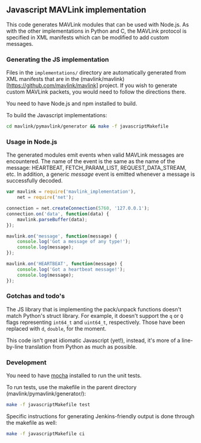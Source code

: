 ## Javascript MAVLink implementation ##

This code generates MAVLink modules that can be used with Node.js.  As with the other implementations in Python and C, the MAVLink protocol is specified in XML manifests which can be modified to add custom messages.

### Generating the JS implementation ###

Files in the ```implementations/``` directory are automatically generated from XML manifests that are in the (mavlink/mavlink)[https://github.com/mavlink/mavlink] project.  If you wish to generate custom MAVLink packets, you would need to follow the directions there.

You need to have Node.js and npm installed to build.  

To build the Javascript implementations:

```bash
cd mavlink/pymavlink/generator && make -f javascriptMakefile
```

### Usage in Node.js ###

The generated modules emit events when valid MAVLink messages are encountered.  The name of the event is the same as the name of the message: HEARTBEAT, FETCH_PARAM_LIST, REQUEST_DATA_STREAM, etc.  In addition, a generic _message_ event is emitted whenever a message is successfully decoded.

```javascript
var mavlink = require('mavlink_implementation'),
	net = require('net');

connection = net.createConnection(5760, '127.0.0.1');
connection.on('data', function(data) {
	mavlink.parseBuffer(data);
});

mavlink.on('message', function(message) {
	console.log('Got a message of any type!');
	console.log(message);
});

mavlink.on('HEARTBEAT', function(message) {
	console.log('Got a heartbeat message!');
	console.log(message);
});
```

### Gotchas and todo's ###

The JS library that is implementing the pack/unpack functions doesn't match Python's struct library.  For example, it doesn't support the ```q``` or ```Q``` flags representing ```int64_t``` and ```uint64_t```, respectively.  Those have been replaced with ```d```,  ```double```, for the moment.

This code isn't great idiomatic Javascript (yet!), instead, it's more of a line-by-line translation from Python as much as possible.

### Development ###

You need to have [mocha](http://visionmedia.github.com/mocha/) installed to run the unit tests.

To run tests, use the makefile in the parent directory (mavlink/pymavlink/generator/):

```bash
make -f javascriptMakefile test
```

Specific instructions for generating Jenkins-friendly output is done through the makefile as well:

```bash
make -f javascriptMakefile ci
```

